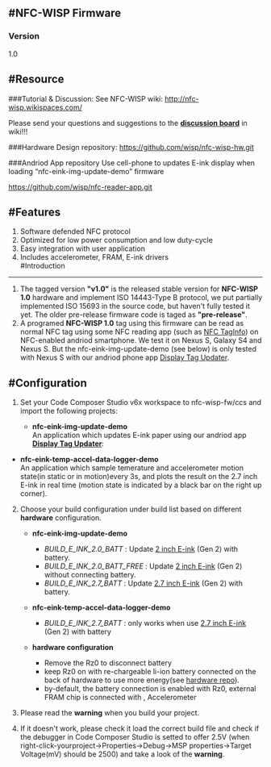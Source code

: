 #NFC-WISP Firmware
---
### Version
1.0


#Resource
---
###Tutorial & Discussion: 
See NFC-WISP wiki: http://nfc-wisp.wikispaces.com/

Please send your questions and suggestions to the [**discussion board**](http://nfc-wisp.wikispaces.com/) in wiki!!!	    

###Hardware Design repository:
https://github.com/wisp/nfc-wisp-hw.git

###Andriod App repository
Use cell-phone to updates E-ink display when loading “nfc-eink-img-update-demo” firmware 

https://github.com/wisp/nfc-reader-app.git		

#Features
---
1. Software defended NFC protocol
2. Optimized for low power consumption and low duty-cycle
3. Easy integration with user application
4. Includes accelerometer, FRAM, E-ink drivers  
#Introduction
---
1. The tagged version **"v1.0"** is the released stable version for **NFC-WISP 1.0** hardware and implement ISO 14443-Type B protocol, we put partially implemented ISO 15693 in the source code, but haven't fully tested it yet.
The older pre-release firmware code is taged as **"pre-release"**.
2. A programed **NFC-WISP 1.0** tag using this firmware can be read as normal NFC tag using some NFC reading app (such as [NFC TagInfo](https://play.google.com/store/apps/details?id=at.mroland.android.apps.nfctaginfo&hl=en)) on NFC-enabled andriod smartphone. We test it on Nexus S, Galaxy S4 and Nexus S. But the nfc-eink-img-update-demo (see below) is only tested with Nexus S with our andriod phone app [Display Tag Updater]( https://github.com/wisp/nfc-reader-app.git).

#Configuration
---
1. Set your Code Composer Studio v6x workspace to nfc-wisp-fw/ccs and import the following projects:

    * **nfc-eink-img-update-demo**      
 An application which updates E-ink paper using our andriod app [**Display Tag Updater**](	https://github.com/wisp/nfc-reader-app.git):
 * **nfc-eink-temp-accel-data-logger-demo**      
 An application which sample temerature and accelerometer motion state(in static or in motion)every 3s, and plots the result on the 2.7 inch E-ink in real time (motion state is indicated by a black bar on the right up corner).

2. Choose your build configuration under build list based on different **hardware** configuration.

    * **nfc-eink-img-update-demo**      
        - _BUILD_E_INK_2.0_BATT_   : Update [2 inch E-ink](http://www.pervasivedisplays.com/products/2inch) (Gen 2) with battery.
        - _BUILD_E_INK_2.0_BATT_FREE_   : Update [2 inch E-ink](http://www.pervasivedisplays.com/products/2inch) (Gen 2) without connecting battery.
        - _BUILD_E_INK_2.7_BATT_   : Update [2.7 inch E-ink](http://www.pervasivedisplays.com/products/27) (Gen 2) with battery.
        
  
    * **nfc-eink-temp-accel-data-logger-demo**      
        - _BUILD_E_INK_2.7_BATT_   : only works when use [2.7 inch E-ink](http://www.pervasivedisplays.com/products/27) (Gen 2) with battery
		
	* **hardware configuration**
		- Remove the Rz0 to disconnect battery
		- keep Rz0 on with re-chargeable li-ion battery connected on the back of hardware to use more energy(see [hardware repo](https://github.com/wisp/nfc-wisp-hw)).
		- by-default, the battery connection is enabled with Rz0, external FRAM chip is connected with , Accelerometer
		
3. Please read the **warning** when you build your project. 

4. If it doesn't work, please check it load the correct build file and  check if the debugger in Code Composer Studio is setted to offer 2.5V (when right-click-yourproject->Properties->Debug->MSP properties->Target Voltage(mV) should be 2500) and take a look of the **warning**.
